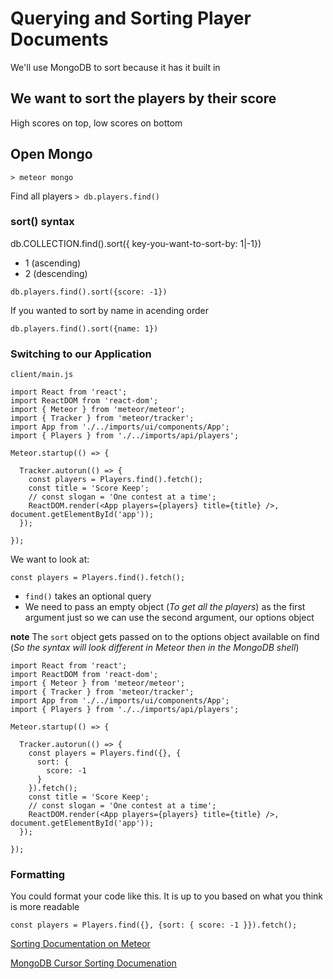 # Querying and Sorting Player Documents
We'll use MongoDB to sort because it has it built in

## We want to sort the players by their score
High scores on top, low scores on bottom

## Open Mongo
`> meteor mongo`

Find all players `> db.players.find()`

### sort() syntax
db.COLLECTION.find().sort({ key-you-want-to-sort-by: 1|-1})

* 1 (ascending)
* 2 (descending)

`db.players.find().sort({score: -1})`

If you wanted to sort by name in acending order

`db.players.find().sort({name: 1})`

### Switching to our Application
`client/main.js`

```
import React from 'react';
import ReactDOM from 'react-dom';
import { Meteor } from 'meteor/meteor';
import { Tracker } from 'meteor/tracker';
import App from './../imports/ui/components/App';
import { Players } from './../imports/api/players';

Meteor.startup(() => {

  Tracker.autorun(() => {
    const players = Players.find().fetch();
    const title = 'Score Keep';
    // const slogan = 'One contest at a time';
    ReactDOM.render(<App players={players} title={title} />, document.getElementById('app'));
  });

});
```

We want to look at:

`const players = Players.find().fetch();`

* `find()` takes an optional query
* We need to pass an empty object (_To get all the players_) as the first argument just so we can use the second argument, our options object

**note** The `sort` object gets passed on to the options object available on find (_So the syntax will look different in Meteor then in the MongoDB shell_)

```
import React from 'react';
import ReactDOM from 'react-dom';
import { Meteor } from 'meteor/meteor';
import { Tracker } from 'meteor/tracker';
import App from './../imports/ui/components/App';
import { Players } from './../imports/api/players';

Meteor.startup(() => {

  Tracker.autorun(() => {
    const players = Players.find({}, {
      sort: {
        score: -1
      }
    }).fetch();
    const title = 'Score Keep';
    // const slogan = 'One contest at a time';
    ReactDOM.render(<App players={players} title={title} />, document.getElementById('app'));
  });

});
```

### Formatting
You could format your code like this. It is up to you based on what you think is more readable

```
const players = Players.find({}, {sort: { score: -1 }}).fetch();
```

[Sorting Documentation on Meteor](http://docs.meteor.com/api/collections.html#sortspecifiers)

[MongoDB Cursor Sorting Documenation](https://docs.mongodb.com/manual/reference/method/cursor.sort/)
